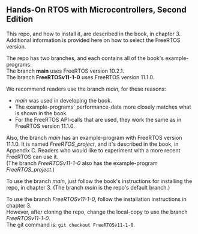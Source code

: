 ## Hands-On RTOS with Microcontrollers, Second Edition

This repo, and how to install it, are described in the book, in chapter 3.<br>
Additional information is provided here on how to select the FreeRTOS version.

The repo has two branches, and each contains all of the book's example-programs.<br>
The branch **main** uses FreeRTOS version 10.2.1.<br>
The branch **FreeRTOSv11-1-0** uses FreeRTOS version 11.1.0.

We recommend readers use the branch *main*, for these reasons:
* *main* was used in developing the book.
* The example-programs' performance-data more closely matches what is shown in the book.
* For the FreeRTOS API-calls that are used, they work the same as in FreeRTOS version 11.1.0.

Also, the branch *main* has an example-program with FreeRTOS version 11.1.0. It is named *FreeRTOS_project*, and it's described in the book, in Appendix C. Readers who would like to experiment with a more recent FreeRTOS can use it.<br>
(The branch *FreeRTOSv11-1-0* also has the example-program *FreeRTOS_project*.)

To use the branch *main*, just follow the book's instructions for installing the repo, in chapter 3.  (The branch *main* is the repo's default branch.)

To use the branch *FreeRTOSv11-1-0*, follow the installation instructions in chapter 3.<br>
However, after cloning the repo, change the local-copy to use the branch *FreeRTOSv11-1-0*.<br>
The git command is:  `git checkout FreeRTOSv11-1-0`.
